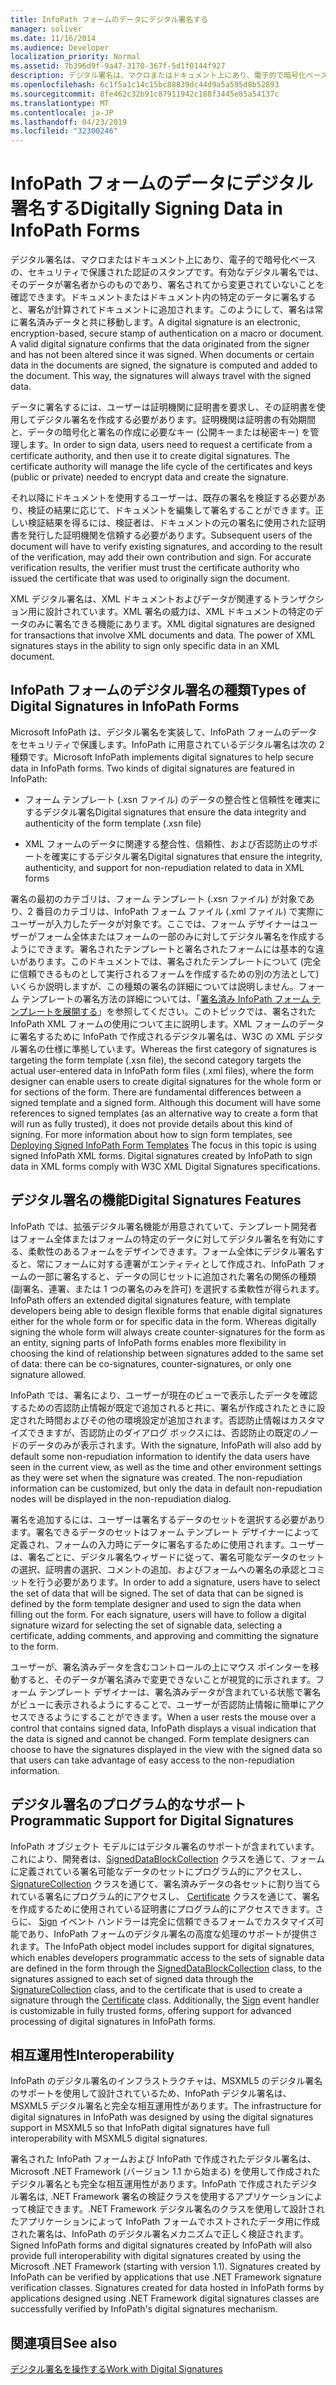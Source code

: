 ```yaml
---
title: InfoPath フォームのデータにデジタル署名する
manager: soliver
ms.date: 11/16/2014
ms.audience: Developer
localization_priority: Normal
ms.assetid: 7b396d9f-9a47-3170-367f-5d1f0144f927
description: デジタル署名は、マクロまたはドキュメント上にあり、電子的で暗号化ベースの、セキュリティで保護された認証のスタンプです。有効なデジタル署名では、そのデータが署名者からのものであり、署名されてから変更されていないことを確認できます。ドキュメントまたはドキュメント内の特定のデータに署名すると、署名が計算されてドキュメントに追加されます。このようにして、署名は常に署名済みデータと共に移動します。
ms.openlocfilehash: 6c1f5a1c14c15bc88839dc44d9a5a595d8b52893
ms.sourcegitcommit: 8fe462c32b91c87911942c188f3445e85a54137c
ms.translationtype: MT
ms.contentlocale: ja-JP
ms.lasthandoff: 04/23/2019
ms.locfileid: "32300246"
---
```

# <a name="digitally-signing-data-in-infopath-forms"></a><span data-ttu-id="838e6-106">InfoPath フォームのデータにデジタル署名する</span><span class="sxs-lookup"><span data-stu-id="838e6-106">Digitally Signing Data in InfoPath Forms</span></span>

<span data-ttu-id="838e6-p102">デジタル署名は、マクロまたはドキュメント上にあり、電子的で暗号化ベースの、セキュリティで保護された認証のスタンプです。有効なデジタル署名では、そのデータが署名者からのものであり、署名されてから変更されていないことを確認できます。ドキュメントまたはドキュメント内の特定のデータに署名すると、署名が計算されてドキュメントに追加されます。このようにして、署名は常に署名済みデータと共に移動します。</span><span class="sxs-lookup"><span data-stu-id="838e6-p102">A digital signature is an electronic, encryption-based, secure stamp of authentication on a macro or document. A valid digital signature confirms that the data originated from the signer and has not been altered since it was signed. When documents or certain data in the documents are signed, the signature is computed and added to the document. This way, the signatures will always travel with the signed data.</span></span>
  
<span data-ttu-id="838e6-p103">データに署名するには、ユーザーは証明機関に証明書を要求し、その証明書を使用してデジタル署名を作成する必要があります。証明機関は証明書の有効期間と、データの暗号化と署名の作成に必要なキー (公開キーまたは秘密キー) を管理します。</span><span class="sxs-lookup"><span data-stu-id="838e6-p103">In order to sign data, users need to request a certificate from a certificate authority, and then use it to create digital signatures. The certificate authority will manage the life cycle of the certificates and keys (public or private) needed to encrypt data and create the signature.</span></span>
  
<span data-ttu-id="838e6-p104">それ以降にドキュメントを使用するユーザーは、既存の署名を検証する必要があり、検証の結果に応じて、ドキュメントを編集して署名することができます。正しい検証結果を得るには、検証者は、ドキュメントの元の署名に使用された証明書を発行した証明機関を信頼する必要があります。</span><span class="sxs-lookup"><span data-stu-id="838e6-p104">Subsequent users of the document will have to verify existing signatures, and according to the result of the verification, may add their own contribution and sign. For accurate verification results, the verifier must trust the certificate authority who issued the certificate that was used to originally sign the document.</span></span>
  
<span data-ttu-id="838e6-p105">XML デジタル署名は、XML ドキュメントおよびデータが関連するトランザクション用に設計されています。XML 署名の威力は、XML ドキュメントの特定のデータのみに署名できる機能にあります。</span><span class="sxs-lookup"><span data-stu-id="838e6-p105">XML digital signatures are designed for transactions that involve XML documents and data. The power of XML signatures stays in the ability to sign only specific data in an XML document.</span></span>
  
## <a name="types-of-digital-signatures-in-infopath-forms"></a><span data-ttu-id="838e6-117">InfoPath フォームのデジタル署名の種類</span><span class="sxs-lookup"><span data-stu-id="838e6-117">Types of Digital Signatures in InfoPath Forms</span></span>

<span data-ttu-id="838e6-p106">Microsoft InfoPath は、デジタル署名を実装して、InfoPath フォームのデータをセキュリティで保護します。InfoPath に用意されているデジタル署名は次の 2 種類です。</span><span class="sxs-lookup"><span data-stu-id="838e6-p106">Microsoft InfoPath implements digital signatures to help secure data in InfoPath forms. Two kinds of digital signatures are featured in InfoPath:</span></span>
  
- <span data-ttu-id="838e6-120">フォーム テンプレート (.xsn ファイル) のデータの整合性と信頼性を確実にするデジタル署名</span><span class="sxs-lookup"><span data-stu-id="838e6-120">Digital signatures that ensure the data integrity and authenticity of the form template (.xsn file)</span></span>
    
- <span data-ttu-id="838e6-121">XML フォームのデータに関連する整合性、信頼性、および否認防止のサポートを確実にするデジタル署名</span><span class="sxs-lookup"><span data-stu-id="838e6-121">Digital signatures that ensure the integrity, authenticity, and support for non-repudiation related to data in XML forms</span></span>
    
<span data-ttu-id="838e6-p107">署名の最初のカテゴリは、フォーム テンプレート (.xsn ファイル) が対象であり、2 番目のカテゴリは、InfoPath フォーム ファイル (.xml ファイル) で実際にユーザーが入力したデータが対象です。ここでは、フォーム デザイナーはユーザーがフォーム全体またはフォームの一部のみに対してデジタル署名を作成するようにできます。署名されたテンプレートと署名されたフォームには基本的な違いがあります。このドキュメントでは、署名されたテンプレートについて (完全に信頼できるものとして実行されるフォームを作成するための別の方法として) いくらか説明しますが、この種類の署名の詳細については説明しません。フォーム テンプレートの署名方法の詳細については、「[署名済み InfoPath フォーム テンプレートを展開する](deploying-signed-infopath-form-templates.md)」を参照してください。このトピックでは、署名された InfoPath XML フォームの使用について主に説明します。XML フォームのデータに署名するために InfoPath で作成されるデジタル署名は、W3C の XML デジタル署名の仕様に準拠しています。</span><span class="sxs-lookup"><span data-stu-id="838e6-p107">Whereas the first category of signatures is targeting the form template (.xsn file), the second category targets the actual user-entered data in InfoPath form files (.xml files), where the form designer can enable users to create digital signatures for the whole form or for sections of the form. There are fundamental differences between a signed template and a signed form. Although this document will have some references to signed templates (as an alternative way to create a form that will run as fully trusted), it does not provide details about this kind of signing. For more information about how to sign form templates, see [Deploying Signed InfoPath Form Templates](deploying-signed-infopath-form-templates.md) The focus in this topic is using signed InfoPath XML forms. Digital signatures created by InfoPath to sign data in XML forms comply with W3C XML Digital Signatures specifications.</span></span> 
  
## <a name="digital-signatures-features"></a><span data-ttu-id="838e6-127">デジタル署名の機能</span><span class="sxs-lookup"><span data-stu-id="838e6-127">Digital Signatures Features</span></span>

<span data-ttu-id="838e6-p108">InfoPath では、拡張デジタル署名機能が用意されていて、テンプレート開発者はフォーム全体またはフォームの特定のデータに対してデジタル署名を有効にする、柔軟性のあるフォームをデザインできます。フォーム全体にデジタル署名すると、常にフォームに対する連署がエンティティとして作成され、InfoPath フォームの一部に署名すると、データの同じセットに追加された署名の関係の種類 (副署名、連署、または 1 つの署名のみを許可) を選択する柔軟性が得られます。</span><span class="sxs-lookup"><span data-stu-id="838e6-p108">InfoPath offers an extended digital signatures feature, with template developers being able to design flexible forms that enable digital signatures either for the whole form or for specific data in the form. Whereas digitally signing the whole form will always create counter-signatures for the form as an entity, signing parts of InfoPath forms enables more flexibility in choosing the kind of relationship between signatures added to the same set of data: there can be co-signatures, counter-signatures, or only one signature allowed.</span></span>
  
<span data-ttu-id="838e6-p109">InfoPath では、署名により、ユーザーが現在のビューで表示したデータを確認するための否認防止情報が既定で追加されると共に、署名が作成されたときに設定された時間およびその他の環境設定が追加されます。否認防止情報はカスタマイズできますが、否認防止のダイアログ ボックスには、否認防止の既定のノードのデータのみが表示されます。</span><span class="sxs-lookup"><span data-stu-id="838e6-p109">With the signature, InfoPath will also add by default some non-repudiation information to identify the data users have seen in the current view, as well as the time and other environment settings as they were set when the signature was created. The non-repudiation information can be customized, but only the data in default non-repudiation nodes will be displayed in the non-repudiation dialog.</span></span>
  
<span data-ttu-id="838e6-p110">署名を追加するには、ユーザーは署名するデータのセットを選択する必要があります。署名できるデータのセットはフォーム テンプレート デザイナーによって定義され、フォームの入力時にデータに署名するために使用されます。ユーザーは、署名ごとに、デジタル署名ウィザードに従って、署名可能なデータのセットの選択、証明書の選択、コメントの追加、およびフォームへの署名の承認とコミットを行う必要があります。</span><span class="sxs-lookup"><span data-stu-id="838e6-p110">In order to add a signature, users have to select the set of data that will be signed. The set of data that can be signed is defined by the form template designer and used to sign the data when filling out the form. For each signature, users will have to follow a digital signature wizard for selecting the set of signable data, selecting a certificate, adding comments, and approving and committing the signature to the form.</span></span>
  
<span data-ttu-id="838e6-p111">ユーザーが、署名済みデータを含むコントロールの上にマウス ポインターを移動すると、そのデータが署名済みで変更できないことが視覚的に示されます。フォーム テンプレート デザイナーは、署名済みデータが含まれている状態で署名がビューに表示されるようにすることで、ユーザーが否認防止情報に簡単にアクセスできるようにすることができます。</span><span class="sxs-lookup"><span data-stu-id="838e6-p111">When a user rests the mouse over a control that contains signed data, InfoPath displays a visual indication that the data is signed and cannot be changed. Form template designers can choose to have the signatures displayed in the view with the signed data so that users can take advantage of easy access to the non-repudiation information.</span></span>
  
## <a name="programmatic-support-for-digital-signatures"></a><span data-ttu-id="838e6-137">デジタル署名のプログラム的なサポート</span><span class="sxs-lookup"><span data-stu-id="838e6-137">Programmatic Support for Digital Signatures</span></span>

<span data-ttu-id="838e6-p112">InfoPath オブジェクト モデルにはデジタル署名のサポートが含まれています。これにより、開発者は、[SignedDataBlockCollection](https://msdn.microsoft.com/library/Microsoft.Office.InfoPath.SignedDataBlockCollection.aspx) クラスを通じて、フォームに定義されている署名可能なデータのセットにプログラム的にアクセスし、 [SignatureCollection](https://msdn.microsoft.com/library/Microsoft.Office.InfoPath.SignatureCollection.aspx) クラスを通じて、署名済みデータの各セットに割り当てられている署名にプログラム的にアクセスし、 [Certificate](https://msdn.microsoft.com/library/Microsoft.Office.InfoPath.Certificate.aspx) クラスを通じて、署名を作成するために使用されている証明書にプログラム的にアクセスできます。さらに、 [Sign](https://msdn.microsoft.com/library/Microsoft.Office.InfoPath.FormEvents.Sign.aspx) イベント ハンドラーは完全に信頼できるフォームでカスタマイズ可能であり、InfoPath フォームのデジタル署名の高度な処理のサポートが提供されます。</span><span class="sxs-lookup"><span data-stu-id="838e6-p112">The InfoPath object model includes support for digital signatures, which enables developers programmatic access to the sets of signable data are defined in the form through the [SignedDataBlockCollection](https://msdn.microsoft.com/library/Microsoft.Office.InfoPath.SignedDataBlockCollection.aspx) class, to the signatures assigned to each set of signed data through the [SignatureCollection](https://msdn.microsoft.com/library/Microsoft.Office.InfoPath.SignatureCollection.aspx) class, and to the certificate that is used to create a signature through the [Certificate](https://msdn.microsoft.com/library/Microsoft.Office.InfoPath.Certificate.aspx) class. Additionally, the [Sign](https://msdn.microsoft.com/library/Microsoft.Office.InfoPath.FormEvents.Sign.aspx) event handler is customizable in fully trusted forms, offering support for advanced processing of digital signatures in InfoPath forms.</span></span> 
  
## <a name="interoperability"></a><span data-ttu-id="838e6-140">相互運用性</span><span class="sxs-lookup"><span data-stu-id="838e6-140">Interoperability</span></span>

<span data-ttu-id="838e6-141">InfoPath のデジタル署名のインフラストラクチャは、MSXML5 のデジタル署名のサポートを使用して設計されているため、InfoPath デジタル署名は、MSXML5 デジタル署名と完全な相互運用性があります。</span><span class="sxs-lookup"><span data-stu-id="838e6-141">The infrastructure for digital signatures in InfoPath was designed by using the digital signatures support in MSXML5 so that InfoPath digital signatures have full interoperability with MSXML5 digital signatures.</span></span>
  
<span data-ttu-id="838e6-p113">署名された InfoPath フォームおよび InfoPath で作成されたデジタル署名は、Microsoft .NET Framework (バージョン 1.1 から始まる) を使用して作成されたデジタル署名とも完全な相互運用性があります。InfoPath で作成されたデジタル署名は, .NET Framework 署名の検証クラスを使用するアプリケーションによって検証できます。.NET Framework デジタル署名のクラスを使用して設計されたアプリケーションによって InfoPath フォームでホストされたデータ用に作成された署名は、InfoPath のデジタル署名メカニズムで正しく検証されます。</span><span class="sxs-lookup"><span data-stu-id="838e6-p113">Signed InfoPath forms and digital signatures created by InfoPath will also provide full interoperability with digital signatures created by using the Microsoft .NET Framework (starting with version 1.1). Signatures created by InfoPath can be verified by applications that use .NET Framework signature verification classes. Signatures created for data hosted in InfoPath forms by applications designed using .NET Framework digital signatures classes are successfully verified by InfoPath's digital signatures mechanism.</span></span>
  
## <a name="see-also"></a><span data-ttu-id="838e6-145">関連項目</span><span class="sxs-lookup"><span data-stu-id="838e6-145">See also</span></span>



[<span data-ttu-id="838e6-146">デジタル署名を操作する</span><span class="sxs-lookup"><span data-stu-id="838e6-146">Work with Digital Signatures</span></span>](how-to-work-with-digital-signatures.md)

